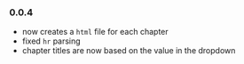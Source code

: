 ### 0.0.4

* now creates a `html` file for each chapter
* fixed `hr` parsing
* chapter titles are now based on the value in the dropdown
